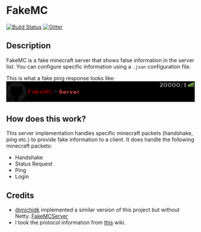 # FakeMC

[![Build Status](https://travis-ci.org/InverseIntegral/FakeMC.svg?branch=master)](https://travis-ci.org/InverseIntegral/FakeMC)
[![Gitter](https://badges.gitter.im/InverseIntegral/FakeMC.svg)](https://gitter.im/InverseIntegral/FakeMC?utm_source=badge&utm_medium=badge&utm_campaign=pr-badge)
## Description
FakeMC is a fake minecraft server that shows false information in the server list. You can configure specific information using a `.json` configuration file.

This is what a fake ping response looks like:
![Example Entry](docs/example.png)

## How does this work?
This server implementation handles specific minecraft packets (handshake, ping etc.) to provide fake information to a client. It does handle the following minecraft packets:
* Handshake
* Status Request
* Ping
* Login

## Credits
* [@michidk](https://github.com/michidk) implemented a similar version of this project but without Netty. [FakeMCServer](https://github.com/michidk/FakeMCServer)
* I took the protocol information from [this](http://wiki.vg/Protocol) wiki.
